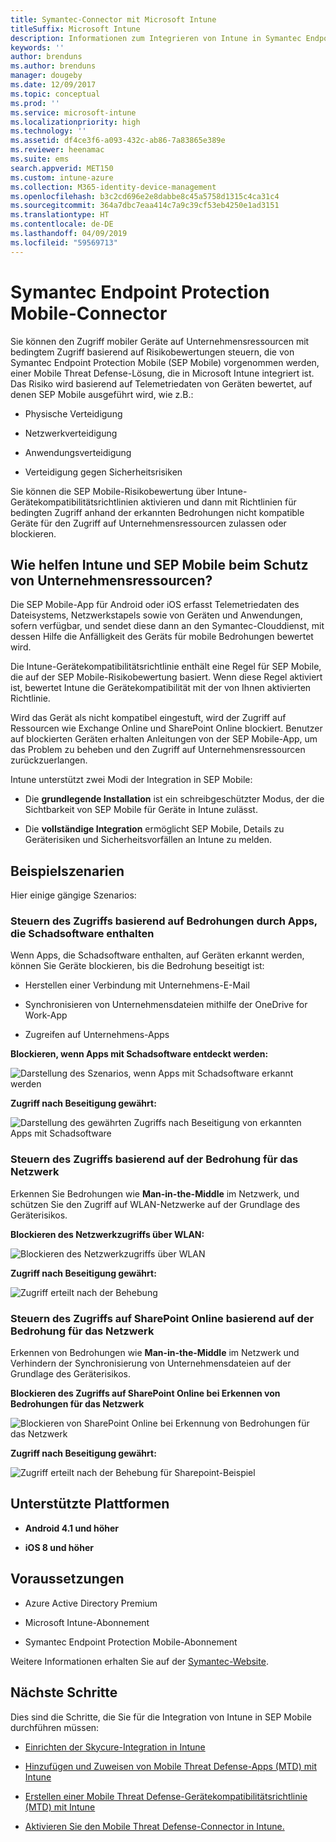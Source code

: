 ```yaml
---
title: Symantec-Connector mit Microsoft Intune
titleSuffix: Microsoft Intune
description: Informationen zum Integrieren von Intune in Symantec Endpoint Protection Mobile, um den Zugriff mobiler Geräte auf Ihre Unternehmensressourcen zu steuern.
keywords: ''
author: brenduns
ms.author: brenduns
manager: dougeby
ms.date: 12/09/2017
ms.topic: conceptual
ms.prod: ''
ms.service: microsoft-intune
ms.localizationpriority: high
ms.technology: ''
ms.assetid: df4ce3f6-a093-432c-ab86-7a83865e389e
ms.reviewer: heenamac
ms.suite: ems
search.appverid: MET150
ms.custom: intune-azure
ms.collection: M365-identity-device-management
ms.openlocfilehash: b3c2cd696e2e8dabbe8c45a5758d1315c4ca31c4
ms.sourcegitcommit: 364a7dbc7eaa414c7a9c39cf53eb4250e1ad3151
ms.translationtype: HT
ms.contentlocale: de-DE
ms.lasthandoff: 04/09/2019
ms.locfileid: "59569713"
---
```

# <a name="symantec-endpoint-protection-mobile-connector"></a>Symantec Endpoint Protection Mobile-Connector

Sie können den Zugriff mobiler Geräte auf Unternehmensressourcen mit bedingtem Zugriff basierend auf Risikobewertungen steuern, die von Symantec Endpoint Protection Mobile (SEP Mobile) vorgenommen werden, einer Mobile Threat Defense-Lösung, die in Microsoft Intune integriert ist. Das Risiko wird basierend auf Telemetriedaten von Geräten bewertet, auf denen SEP Mobile ausgeführt wird, wie z.B.:

-   Physische Verteidigung

-   Netzwerkverteidigung

-   Anwendungsverteidigung

-   Verteidigung gegen Sicherheitsrisiken

Sie können die SEP Mobile-Risikobewertung über Intune-Gerätekompatibilitätsrichtlinien aktivieren und dann mit Richtlinien für bedingten Zugriff anhand der erkannten Bedrohungen nicht kompatible Geräte für den Zugriff auf Unternehmensressourcen zulassen oder blockieren.

## <a name="how-do-intune-and-sep-mobile-help-protect-your-company-resources"></a>Wie helfen Intune und SEP Mobile beim Schutz von Unternehmensressourcen?

Die SEP Mobile-App für Android oder iOS erfasst Telemetriedaten des Dateisystems, Netzwerkstapels sowie von Geräten und Anwendungen, sofern verfügbar, und sendet diese dann an den Symantec-Clouddienst, mit dessen Hilfe die Anfälligkeit des Geräts für mobile Bedrohungen bewertet wird.

Die Intune-Gerätekompatibilitätsrichtlinie enthält eine Regel für SEP Mobile, die auf der SEP Mobile-Risikobewertung basiert. Wenn diese Regel aktiviert ist, bewertet Intune die Gerätekompatibilität mit der von Ihnen aktivierten Richtlinie.

Wird das Gerät als nicht kompatibel eingestuft, wird der Zugriff auf Ressourcen wie Exchange Online und SharePoint Online blockiert. Benutzer auf blockierten Geräten erhalten Anleitungen von der SEP Mobile-App, um das Problem zu beheben und den Zugriff auf Unternehmensressourcen zurückzuerlangen.

Intune unterstützt zwei Modi der Integration in SEP Mobile:

-   Die **grundlegende Installation** ist ein schreibgeschützter Modus, der die Sichtbarkeit von SEP Mobile für Geräte in Intune zulässt.

-   Die **vollständige Integration** ermöglicht SEP Mobile, Details zu Geräterisiken und Sicherheitsvorfällen an Intune zu melden.

## <a name="sample-scenarios"></a>Beispielszenarien

Hier einige gängige Szenarios:

### <a name="control-access-based-on-threats-from-malicious-apps"></a>Steuern des Zugriffs basierend auf Bedrohungen durch Apps, die Schadsoftware enthalten

Wenn Apps, die Schadsoftware enthalten, auf Geräten erkannt werden, können Sie Geräte blockieren, bis die Bedrohung beseitigt ist:

-   Herstellen einer Verbindung mit Unternehmens-E-Mail

-   Synchronisieren von Unternehmensdateien mithilfe der OneDrive for Work-App

-   Zugreifen auf Unternehmens-Apps

**Blockieren, wenn Apps mit Schadsoftware entdeckt werden:**

![Darstellung des Szenarios, wenn Apps mit Schadsoftware erkannt werden](./media/symantec-arch-1.png)

**Zugriff nach Beseitigung gewährt:**

![Darstellung des gewährten Zugriffs nach Beseitigung von erkannten Apps mit Schadsoftware](./media/symantec-arch-2.png)

### <a name="control-access-based-on-threat-to-network"></a>Steuern des Zugriffs basierend auf der Bedrohung für das Netzwerk

Erkennen Sie Bedrohungen wie **Man-in-the-Middle** im Netzwerk, und schützen Sie den Zugriff auf WLAN-Netzwerke auf der Grundlage des Geräterisikos.

**Blockieren des Netzwerkzugriffs über WLAN:**

![Blockieren des Netzwerkzugriffs über WLAN](./media/symantec-arch-3.png)

**Zugriff nach Beseitigung gewährt:**

![Zugriff erteilt nach der Behebung](./media/symantec-arch-4.png)

### <a name="control-access-to-sharepoint-online-based-on-threat-to-network"></a>Steuern des Zugriffs auf SharePoint Online basierend auf der Bedrohung für das Netzwerk

Erkennen von Bedrohungen wie **Man-in-the-Middle** im Netzwerk und Verhindern der Synchronisierung von Unternehmensdateien auf der Grundlage des Geräterisikos.

**Blockieren des Zugriffs auf SharePoint Online bei Erkennen von Bedrohungen für das Netzwerk**

![Blockieren von SharePoint Online bei Erkennung von Bedrohungen für das Netzwerk](./media/symantec-arch-5.png)

**Zugriff nach Beseitigung gewährt:**

![Zugriff erteilt nach der Behebung für Sharepoint-Beispiel](./media/symantec-arch-6.png)

## <a name="supported-platforms"></a>Unterstützte Plattformen

-   **Android 4.1 und höher**

-   **iOS 8 und höher**

## <a name="pre-requisites"></a>Voraussetzungen

-   Azure Active Directory Premium

-   Microsoft Intune-Abonnement

-   Symantec Endpoint Protection Mobile-Abonnement

Weitere Informationen erhalten Sie auf der [Symantec-Website](https://www.skycure.com/skycure-microsoft-integration/).

## <a name="next-steps"></a>Nächste Schritte

Dies sind die Schritte, die Sie für die Integration von Intune in SEP Mobile durchführen müssen:

- [Einrichten der Skycure-Integration in Intune](skycure-mtd-connector-integration.md)

- [Hinzufügen und Zuweisen von Mobile Threat Defense-Apps (MTD) mit Intune](mtd-apps-ios-app-configuration-policy-add-assign.md)

- [Erstellen einer Mobile Threat Defense-Gerätekompatibilitätsrichtlinie (MTD) mit Intune](mtd-device-compliance-policy-create.md)

- [Aktivieren Sie den Mobile Threat Defense-Connector in Intune.](mtd-connector-enable.md)
